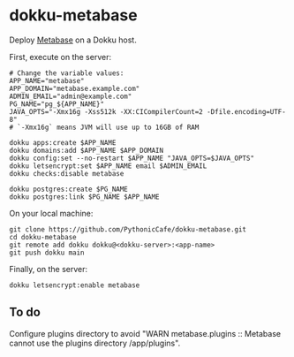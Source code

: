 # dokku-metabase

Deploy [Metabase](https://metabase.com/) on a Dokku host.

First, execute on the server:

```shell
# Change the variable values:
APP_NAME="metabase"
APP_DOMAIN="metabase.example.com"
ADMIN_EMAIL="admin@example.com"
PG_NAME="pg_${APP_NAME}"
JAVA_OPTS="-Xmx16g -Xss512k -XX:CICompilerCount=2 -Dfile.encoding=UTF-8"
# `-Xmx16g` means JVM will use up to 16GB of RAM

dokku apps:create $APP_NAME
dokku domains:add $APP_NAME $APP_DOMAIN
dokku config:set --no-restart $APP_NAME "JAVA_OPTS=$JAVA_OPTS"
dokku letsencrypt:set $APP_NAME email $ADMIN_EMAIL
dokku checks:disable metabase

dokku postgres:create $PG_NAME
dokku postgres:link $PG_NAME $APP_NAME
```

On your local machine:

```shell
git clone https://github.com/PythonicCafe/dokku-metabase.git
cd dokku-metabase
git remote add dokku dokku@<dokku-server>:<app-name>
git push dokku main
```

Finally, on the server:

```shell
dokku letsencrypt:enable metabase
```

## To do

Configure plugins directory to avoid "WARN metabase.plugins :: Metabase cannot
use the plugins directory /app/plugins".
